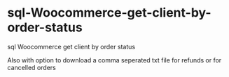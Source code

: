 # sql-Woocommerce-get-client-by-order-status
sql Woocommerce get client by order status

Also with option to download a comma seperated txt file for refunds or for cancelled orders
